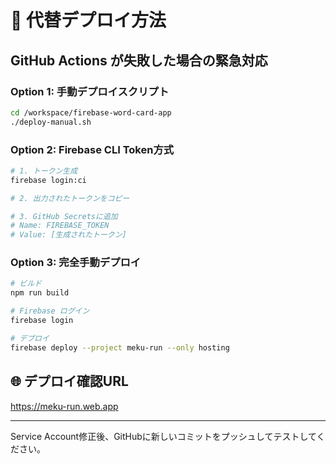 # 🚀 代替デプロイ方法

## GitHub Actions が失敗した場合の緊急対応

### Option 1: 手動デプロイスクリプト
```bash
cd /workspace/firebase-word-card-app
./deploy-manual.sh
```

### Option 2: Firebase CLI Token方式
```bash
# 1. トークン生成
firebase login:ci

# 2. 出力されたトークンをコピー

# 3. GitHub Secretsに追加
# Name: FIREBASE_TOKEN
# Value: [生成されたトークン]
```

### Option 3: 完全手動デプロイ
```bash
# ビルド
npm run build

# Firebase ログイン
firebase login

# デプロイ
firebase deploy --project meku-run --only hosting
```

## 🌐 デプロイ確認URL
https://meku-run.web.app

---

Service Account修正後、GitHubに新しいコミットをプッシュしてテストしてください。